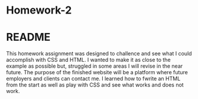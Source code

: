 # Homework-2
<h1> README</h1> 
<p> This homework assignment was designed to challence and see what I could accomplish with CSS and HTML. I wanted to make it as close to the example as possible but, struggled in some areas I will revise in the near future.
The purpose of the finished website will be a platform where future employers and clients can contact me. 
I learned how to fwrite an HTML from the start as well as play with CSS and see what works and does not work. </p>